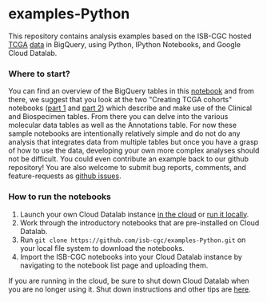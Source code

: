 # examples-Python
This repository contains analysis examples based on the ISB-CGC hosted [TCGA](http://cancergenome.nih.gov/) [data](https://tcga-data.nci.nih.gov/tcga/tcgaHome2.jsp) in BigQuery, using Python, IPython Notebooks, and Google Cloud Datalab.

### Where to start?
You can find an overview of the BigQuery tables in this [notebook](https://github.com/isb-cgc/examples-Python/blob/master/notebooks/The%20ISB-CGC%20open-access%20TCGA%20tables%20in%20BigQuery.ipynb) and from there, we suggest that you look at the two "Creating TCGA cohorts" notebooks ([part 1](https://github.com/isb-cgc/examples-Python/blob/master/notebooks/Creating%20TCGA%20cohorts%20--%20part%201.ipynb) and [part 2](https://github.com/isb-cgc/examples-Python/blob/master/notebooks/Creating%20TCGA%20cohorts%20--%20part%202.ipynb)) which describe and make use of the Clinical and Biospecimen tables.  From there you can delve into the various molecular data tables as well as the Annotations table.  For now these sample notebooks are intentionally relatively simple and do not do any analysis that integrates data from multiple tables but once you have a grasp of how to use the data, developing your own more complex analyses should not be difficult.  You could even contribute an example back to our github repository!  You are also welcome to submit bug reports, comments, and feature-requests as [github issues](https://github.com/isb-cgc/examples-Python/issues).

### How to run the notebooks

1. Launch your own Cloud Datalab instance [in the cloud](https://cloud.google.com/datalab/getting-started) or [run it locally](https://github.com/GoogleCloudPlatform/datalab#using-datalab-and-getting-started).
2. Work through the introductory notebooks that are pre-installed on Cloud Datalab.
3. Run `git clone https://github.com/isb-cgc/examples-Python.git` on your local file system to download the notebooks.
4. Import the ISB-CGC notebooks into your Cloud Datalab instance by navigating to the notebook list page and uploading them.

If you are running in the cloud, be sure to shut down Cloud Datalab when you are no longer using it. Shut down instructions and other tips are [here](https://cloud.google.com/datalab/getting-started).
